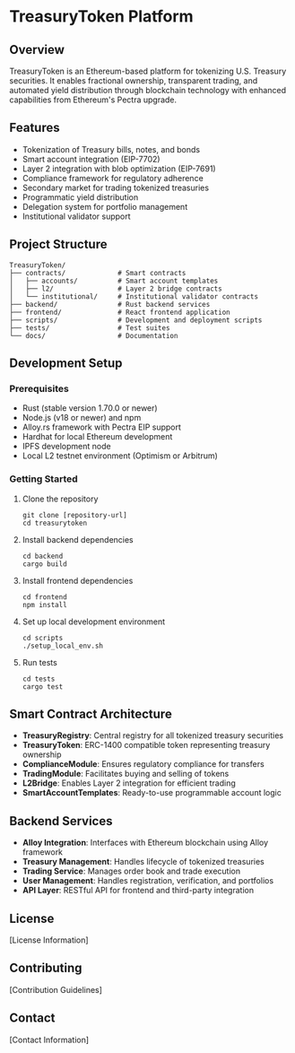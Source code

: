 # TreasuryToken Platform

## Overview
TreasuryToken is an Ethereum-based platform for tokenizing U.S. Treasury securities. It enables fractional ownership, transparent trading, and automated yield distribution through blockchain technology with enhanced capabilities from Ethereum's Pectra upgrade.

## Features
- Tokenization of Treasury bills, notes, and bonds
- Smart account integration (EIP-7702)
- Layer 2 integration with blob optimization (EIP-7691)
- Compliance framework for regulatory adherence
- Secondary market for trading tokenized treasuries
- Programmatic yield distribution
- Delegation system for portfolio management
- Institutional validator support

## Project Structure
```
TreasuryToken/
├── contracts/             # Smart contracts
│   ├── accounts/          # Smart account templates
│   ├── l2/                # Layer 2 bridge contracts
│   └── institutional/     # Institutional validator contracts
├── backend/               # Rust backend services
├── frontend/              # React frontend application
├── scripts/               # Development and deployment scripts
├── tests/                 # Test suites
└── docs/                  # Documentation
```

## Development Setup

### Prerequisites
- Rust (stable version 1.70.0 or newer)
- Node.js (v18 or newer) and npm
- Alloy.rs framework with Pectra EIP support
- Hardhat for local Ethereum development
- IPFS development node
- Local L2 testnet environment (Optimism or Arbitrum)

### Getting Started
1. Clone the repository
   ```
   git clone [repository-url]
   cd treasurytoken
   ```

2. Install backend dependencies
   ```
   cd backend
   cargo build
   ```

3. Install frontend dependencies
   ```
   cd frontend
   npm install
   ```

4. Set up local development environment
   ```
   cd scripts
   ./setup_local_env.sh
   ```

5. Run tests
   ```
   cd tests
   cargo test
   ```

## Smart Contract Architecture
- **TreasuryRegistry**: Central registry for all tokenized treasury securities
- **TreasuryToken**: ERC-1400 compatible token representing treasury ownership
- **ComplianceModule**: Ensures regulatory compliance for transfers
- **TradingModule**: Facilitates buying and selling of tokens
- **L2Bridge**: Enables Layer 2 integration for efficient trading
- **SmartAccountTemplates**: Ready-to-use programmable account logic

## Backend Services
- **Alloy Integration**: Interfaces with Ethereum blockchain using Alloy framework
- **Treasury Management**: Handles lifecycle of tokenized treasuries
- **Trading Service**: Manages order book and trade execution
- **User Management**: Handles registration, verification, and portfolios
- **API Layer**: RESTful API for frontend and third-party integration

## License
[License Information]

## Contributing
[Contribution Guidelines]

## Contact
[Contact Information]
